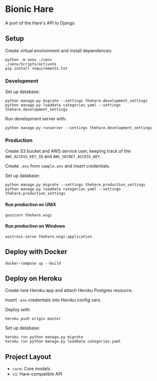 # Bionic Hare

A port of the Hare's API to Django

## Setup

Create virtual environment and install dependences:

    python -m venv ./venv
    ./venv/Scripts/activate
    pip install requirements.txt

### Development

Set up database:

    python manage.py migrate --settings thehare.development_settings
    python manage.py loaddata categories.yaml --settings thehare.development_settings

Run development server with:

    python manage.py runserver --settings thehare.development_settings

### Production

Create S3 bucket and AWS service user, keeping track of the `AWS_ACCESS_KEY_ID` and `AWS_SECRET_ACCESS_KEY`.

Create `.env` from `sample.env` and insert credentials.

Set up database:

    python manage.py migrate --settings thehare.production_settings
    python manage.py loaddata categories.yaml --settings thehare.production_settings

#### Run production on UNIX

    gunicorn thehare.wsgi

#### Run production on Windows

    waitress-serve thehare.wsgi:application

## Deploy with Docker

    docker-compose up --build

## Deploy on Heroku

Create new Heroku app and attach Heroku Postgres resource.

Insert `.env` credentials into Heroku config vars.

Deploy with:

    heroku push origin master

Set up database:

    heroku run python manage.py migrate
    heroku run python manage.py loaddata categories.yaml

## Project Layout
  - `core`: Core models
  - `v1`: Hare-compatible API